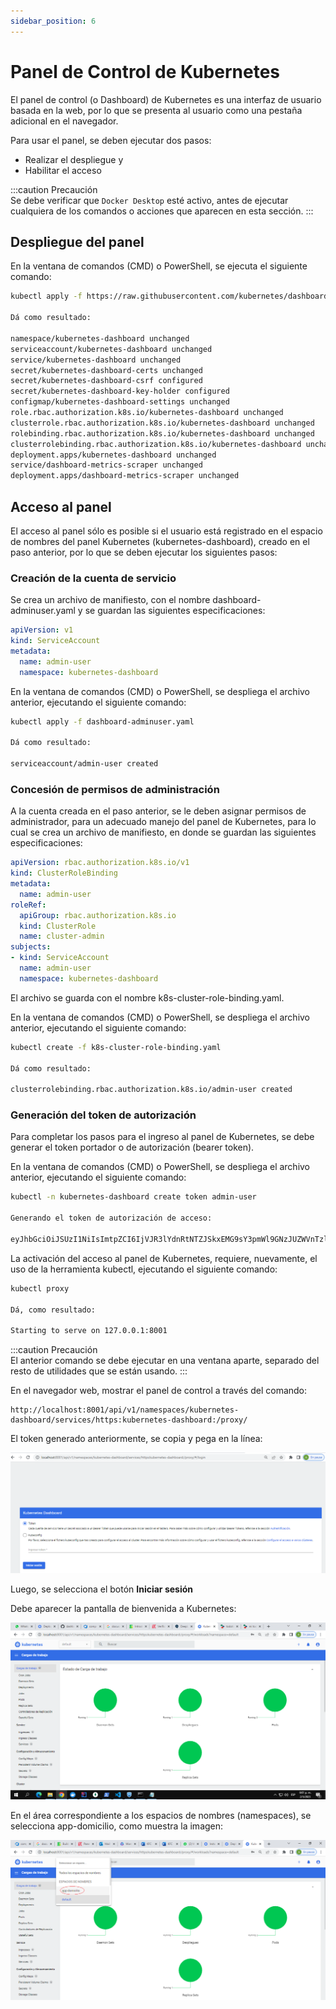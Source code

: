 ```yaml
---
sidebar_position: 6
---
```


# Panel de Control de Kubernetes

El panel de control (o Dashboard) de Kubernetes es una interfaz de usuario basada en la web, por lo que se presenta al usuario como una pestaña adicional en el navegador.  

Para usar el panel, se deben ejecutar dos pasos:  
- Realizar el despliegue y 
- Habilitar el acceso  
  

:::caution Precaución  
Se debe verificar que `Docker Desktop` esté activo, antes de ejecutar cualquiera de los comandos o acciones que aparecen en esta sección. 
:::

## Despliegue del panel

En la ventana de comandos (CMD) o PowerShell, se ejecuta el siguiente comando:

```bash
kubectl apply -f https://raw.githubusercontent.com/kubernetes/dashboard/v2.7.0/aio/deploy/recommended.yaml

Dá como resultado:

namespace/kubernetes-dashboard unchanged
serviceaccount/kubernetes-dashboard unchanged
service/kubernetes-dashboard unchanged
secret/kubernetes-dashboard-certs unchanged
secret/kubernetes-dashboard-csrf configured
secret/kubernetes-dashboard-key-holder configured
configmap/kubernetes-dashboard-settings unchanged
role.rbac.authorization.k8s.io/kubernetes-dashboard unchanged
clusterrole.rbac.authorization.k8s.io/kubernetes-dashboard unchanged
rolebinding.rbac.authorization.k8s.io/kubernetes-dashboard unchanged
clusterrolebinding.rbac.authorization.k8s.io/kubernetes-dashboard unchanged
deployment.apps/kubernetes-dashboard unchanged
service/dashboard-metrics-scraper unchanged
deployment.apps/dashboard-metrics-scraper unchanged

```
## Acceso al panel

El acceso al panel sólo es posible si el usuario está registrado en el espacio de nombres del panel Kubernetes (kubernetes-dashboard), creado en el paso anterior, por lo que se deben ejecutar los siguientes pasos:

### Creación de la cuenta de servicio
Se crea un archivo de manifiesto, con el nombre dashboard-adminuser.yaml y se guardan las siguientes especificaciones:  

```yaml
apiVersion: v1
kind: ServiceAccount
metadata:
  name: admin-user
  namespace: kubernetes-dashboard  
```  

En la ventana de comandos (CMD) o PowerShell, se despliega el archivo anterior, ejecutando el siguiente comando:

```bash
kubectl apply -f dashboard-adminuser.yaml  

Dá como resultado:

serviceaccount/admin-user created  
```  

### Concesión de permisos de administración  
A la cuenta creada en el paso anterior, se le deben asignar permisos de administrador, para un adecuado manejo del panel de Kubernetes, para lo cual se crea un archivo de manifiesto, en donde se guardan las siguientes especificaciones:

```yaml
apiVersion: rbac.authorization.k8s.io/v1
kind: ClusterRoleBinding
metadata:
  name: admin-user
roleRef:
  apiGroup: rbac.authorization.k8s.io
  kind: ClusterRole
  name: cluster-admin
subjects:
- kind: ServiceAccount
  name: admin-user
  namespace: kubernetes-dashboard  
```  

El archivo se guarda con el nombre k8s-cluster-role-binding.yaml.

En la ventana de comandos (CMD) o PowerShell, se despliega el archivo anterior, ejecutando el siguiente comando:  

```bash
kubectl create -f k8s-cluster-role-binding.yaml  

Dá como resultado:

clusterrolebinding.rbac.authorization.k8s.io/admin-user created
``` 

### Generación del token de autorización
Para completar los pasos para el ingreso al panel de Kubernetes, se debe generar el token portador o de autorización (bearer token).

En la ventana de comandos (CMD) o PowerShell, se despliega el archivo anterior, ejecutando el siguiente comando:

```bash
kubectl -n kubernetes-dashboard create token admin-user  
 
Generando el token de autorización de acceso:

eyJhbGciOiJSUzI1NiIsImtpZCI6IjVJR3lYdnRtNTZJSkxEMG9sY3pmWl9GNzJUZWVnTzlOSnZkOUx1VF90YTAifQ.eyJhdWQiOlsiaHR0cHM6Ly9rdWJlcm5ldGVzLmRlZmF1bHQuc3ZjLmNsdXN0ZXIubG9jYWwiXSwiZXhwIjoxNjg0OTY1MTM0LCJpYXQiOjE2ODQ5NjE1MzQsImlzcyI6Imh0dHBzOi8va3ViZXJuZXRlcy5kZWZhdWx0LnN2Yy5jbHVzdGVyLmxvY2FsIiwia3ViZXJuZXRlcy5pbyI6eyJuYW1lc3BhY2UiOiJrdWJlcm5ldGVzLWRhc2hib2FyZCIsInNlcnZpY2VhY2NvdW50Ijp7Im5hbWUiOiJhZG1pbi11c2VyIiwidWlkIjoiZjU0MmM3OTgtY2M0Yi00ZWMwLTg5MzItNGIxZmQ3ZmM4ZWQxIn19LCJuYmYiOjE2ODQ5NjE1MzQsInN1YiI6InN5c3RlbTpzZXJ2aWNlYWNjb3VudDprdWJlcm5ldGVzLWRhc2hib2FyZDphZG1pbi11c2VyIn0.mi7Nff5bmA2SzDLjlKhg0j40Ul7UqvIXgyVucwW1ZT6xu-3bYgWvJvDH0lUPA8G2aAHxf61N6oC2L4mHKJ26jHS-mCgeDmtdloC24FfMrolxmwBDRV9c0HcoKKVRP04O8b_QW1E6JY2IgEWGLYcIkhkhyZtArAlDU5eU-7K8chQJGv7tgjf-KH9KuLCx5UCwsa4xRwUkjWwA9inUZSyChX7iJrJBQIcVGvb2J-Qk8dD9Ol48-gxwncKwHQwDEjj8qr90S_8pfwD33hd3ghz-7gObT36eaFYHjikGzZDHOSXWrsWyawGjS7--Z_Tk6L78xK3k4UJFic0cE8e75K6lCQ
```  

La activación del acceso al panel de Kubernetes, requiere, nuevamente, el uso de la herramienta kubectl, ejecutando el siguiente comando:  

```bash
kubectl proxy

Dá, como resultado:

Starting to serve on 127.0.0.1:8001
```  

:::caution Precaución  
El anterior comando se debe ejecutar en una ventana aparte, separado del resto de utilidades que se están usando. 
:::


En el navegador web, mostrar el panel de control a través del comando:

```
http://localhost:8001/api/v1/namespaces/kubernetes-dashboard/services/https:kubernetes-dashboard:/proxy/
```
El token generado anteriormente, se copia y pega en la línea:


![Dashboard de Kubernetes](/img/Panel-de-control-de-Kubernetes.png)

Luego, se selecciona el botón **Iniciar sesión**

Debe aparecer la pantalla de bienvenida a Kubernetes:

![Dashboard de Kubernetes](/img/Kubernetes-default.png)

En el área correspondiente a los espacios de nombres (namespaces), se selecciona app-domicilio, como muestra
la imagen:

![Espacio-de-nombres](/img/Espacio-de-nombres.png)
